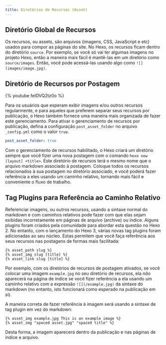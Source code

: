 ```yaml
---
title: Diretórios de Recursos (Asset)
---
```

## Diretório Global de Recursos

Os recursos, ou assets, são arquivos (imagens, CSS, JavaScript e etc) usados para compor as páginas do site. No Hexo, os recursos ficam dentro do diretório `source`. Por exemplo, se você só vai ter algumas imagens no projeto Hexo, então a maneira mais fácil é mantê-las em um diretório como `source/images`. Então, você pode acessá-las usando algo como `![](images/image.jpg)`.

## Diretório de Recursos por Postagem

{% youtube feIDVQ2tz0o %}

Para os usuários que esperam exibir imagens e/ou outros recursos regularmente, e para aqueles que preferem separar seus recursos por publicação, o Hexo também fornece uma maneira mais organizada de fazer este gerenciamento. Para ativar o gerenciamento de recursos por publicação, defina a configuração `post_asset_folder` no arquivo `_config.yml` como o valor `true`.

``` yaml _config.yml
post_asset_folder: true
```

Com o gerenciamento de recursos habilitado, o Hexo criará um diretório sempre que você fizer uma nova postagem com o comando `hexo new [layout] <title>`. Este diretório de recursos terá o mesmo nome que o arquivo markdown associado à postagem. Coloque todos os recursos relacionados à sua postagem no diretório associado, e você poderá fazer referência a eles usando um caminho relativo, tornando mais fácil e conveniente o fluxo de trabalho.

## Tag Plugins para Referência ao Caminho Relativo

Referenciar imagens, ou outros recursos, usando a sintaxe normal do markdown e com caminhos relativos pode fazer com que elas sejam exibidas incorretamente em páginas de arquivo (archive) ou índice. Alguns plugins foram criados pela comunidade para abordar esta questão no Hexo 2. No entanto, com o lançamento do Hexo 3, várias novas tag plugins foram adicionadas ao seu núcleo. Estas permitem que você faça referência aos seus recursos nas postagens de formas mais facilitada:

```
{% asset_path slug %}
{% asset_img slug [title] %}
{% asset_link slug [title] %}
```

Por exemplo, com os diretórios de recursos de postagem ativados, se você colocar uma imagem `example.jpg` no seu diretório de recursos, ela *não* aparecerá na página de índice se você fizer referência a ela usando um caminho relativo com a expressão `![](/example.jpg)` da sintaxe do markdown (no entanto, isto funcionará como esperado na publicação em si).

A maneira correta de fazer referência à imagem será usando a sintaxe de tag plugin em vez do markdown:

```
{% asset_img example.jpg This is an example image %}
{% asset_img "spaced asset.jpg" "spaced title" %}
```
Desta forma, a imagem aparecerá dentro da publicação e nas páginas de índice e arquivo.
